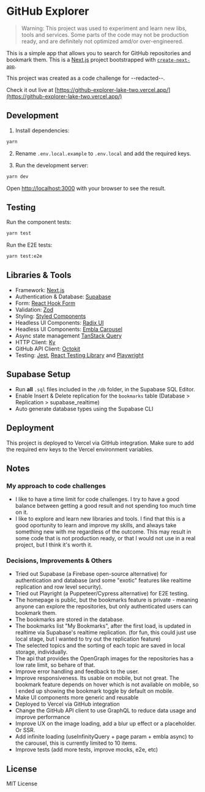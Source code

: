 # GitHub Explorer

> Warning: This project was used to experiment and learn new libs, tools and services. Some parts of the code may not be production ready, and are definitely not optimized amd/or over-engineered.

This is a simple app that allows you to search for GitHub repositories and bookmark them.
This is a [Next.js](https://nextjs.org/) project bootstrapped with [`create-next-app`](https://github.com/vercel/next.js/tree/canary/packages/create-next-app).

This project was created as a code challenge for --redacted--.

Check it out live at [https://github-explorer-lake-two.vercel.app/](https://github-explorer-lake-two.vercel.app/)

## Development

1. Install dependencies:

```bash
yarn
```

2. Rename `.env.local.example` to `.env.local` and add the required keys.

3. Run the development server:

```bash
yarn dev
```

Open [http://localhost:3000](http://localhost:3000) with your browser to see the result.

## Testing

Run the component tests:

```bash
yarn test
```

Run the E2E tests:

```bash
yarn test:e2e
```

## Libraries & Tools

- Framework: [Next.js](https://nextjs.org/)
- Authentication & Database: [Supabase](https://supabase.io/)
- Form: [React Hook Form](https://react-hook-form.com/)
- Validation: [Zod](https://zod.dev/)
- Styling: [Styled Components](https://styled-components.com/)
- Headless UI Components: [Radix UI](https://www.radix-ui.com/)
- Headless UI Components: [Embla Carousel](https://davidcetinkaya.github.io/embla-carousel/)
- Async state management [TanStack Query](https://tanstack.com/query/latest)
- HTTP Client: [Ky](https://github.com/sindresorhus/ky)
- GitHub API Client: [Octokit](https://octokit.github.io/rest.js/v18)
- Testing: [Jest](https://jestjs.io/), [React Testing Library](https://testing-library.com/docs/react-testing-library/intro) and [Playwright](https://playwright.dev/)

## Supabase Setup

- Run **all** `.sql` files included in the `/db` folder, in the Supabase SQL Editor.
- Enable Insert & Delete replication for the `bookmarks` table (Database > Replication > supabase_realtime)
- Auto generate database types using the Supabase CLI

## Deployment

This project is deployed to Vercel via GitHub integration.
Make sure to add the required env keys to the Vercel environment variables.

## Notes

### My approach to code challenges

- I like to have a time limit for code challenges. I try to have a good balance between getting a good result and not spending too much time on it.
- I like to explore and learn new libraries and tools. I find that this is a good oportunity to learn and improve my skills, and always take something new with me regardless of the outcome. This may result in some code that is not production ready, or that I would not use in a real project, but I think it's worth it.

### Decisions, Improvements & Others

- Tried out Supabase (a Firebase open-source alternative) for authentication and database (and some "exotic" features like realtime replication and row level security).
- Tried out Playright (a Puppeteer/Cypress alternative) for E2E testing.
- The homepage is public, but the bookmarks feature is private - meaning anyone can explore the repositories, but only authenticated users can bookmark them.
- The bookmarks are stored in the database.
- The bookmarks list "My Bookmarks", after the first load, is updated in realtime via Supabase's realtime replication. (for fun, this could just use local stage, but I wanted to try out the replication feature)
- The selected topics and the sorting of each topic are saved in local storage, individually.
- The api that provides the OpenGraph images for the repositories has a low rate limit, so behare of that.
- Improve error handling and feedback to the user.
- Improve responsiveness. Its usable on mobile, but not great. The bookmark feature depends on hover which is not available on mobile, so I ended up showing the bookmark toggle by default on mobile.
- Make UI components more generic and reusable
- Deployed to Vercel via GitHub integration
- Change the GitHub API client to use GraphQL to reduce data usage and improve performance
- Improve UX on the image loading, add a blur up effect or a placeholder. Or SSR.
- Add infinite loading (useInfinityQuery + page param + embla async) to the carousel, this is currently limited to 10 items.
- Improve tests (add more tests, improve mocks, e2e, etc)

## License

MIT License
